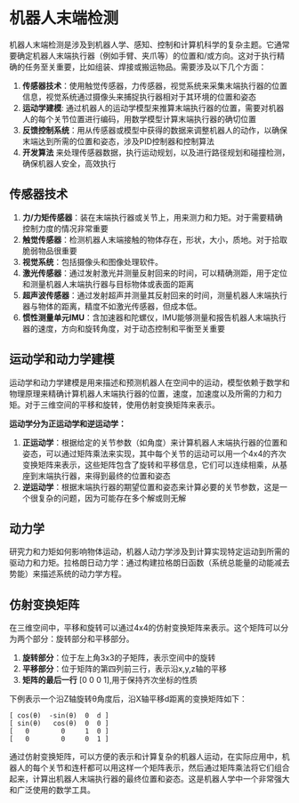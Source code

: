 
# 机器人末端检测

机器人末端检测是涉及到机器人学、感知、控制和计算机科学的复杂主题。它通常要确定机器人末端执行器（例如手臂、夹爪等）的位置和/或方向。这对于执行精确的任务至关重要，比如组装、焊接或搬运物品。需要涉及以下几个方面：

1. **传感器技术**：使用触觉传感器，力传感器，视觉系统来采集末端执行器的位置信息，视觉系统通过摄像头来捕捉执行器相对于其环境的位置和姿态
2. **运动学建模**: 通过机器人的运动学模型来推算末端执行器的位置，需要对机器人的每个关节位置进行编码，用数学模型计算末端执行器的确切位置
3. **反馈控制系统**：用从传感器或模型中获得的数据来调整机器人的动作，以确保末端达到所需的位置和姿态，涉及PID控制器和控制算法
4. **开发算法** 来处理传感器数据，执行运动规划，以及进行路径规划和碰撞检测，确保机器人安全，高效执行

## 传感器技术

1. **力/力矩传感器**：装在末端执行器或关节上，用来测力和力矩。对于需要精确控制力度的情况非常重要
2. **触觉传感器**：检测机器人末端接触的物体存在，形状，大小，质地。对于拾取脆弱物品很重要
3. **视觉系统**：包括摄像头和图像处理软件。
4. **激光传感器**：通过发射激光并测量反射回来的时间，可以精确测距，用于定位和测量机器人末端执行器与目标物体或表面的距离
5. **超声波传感器**：通过发射超声并测量其反射回来的时间，测量机器人末端执行器与物体的距离，精度不如激光传感器，但成本低。
6. **惯性测量单元IMU**：含加速器和陀螺仪，IMU能够测量和报告机器人末端执行器的速度，方向和旋转角度，对于动态控制和平衡至关重要

## 运动学和动力学建模

运动学和动力学建模是用来描述和预测机器人在空间中的运动，模型依赖于数学和物理原理来精确计算机器人末端执行器的位置，速度，加速度以及所需的力和力矩。对于三维空间的平移和旋转，使用仿射变换矩阵来表示。

**运动学分为正运动学和逆运动学：**
1. **正运动学**：根据给定的关节参数（如角度）来计算机器人末端执行器的位置和姿态，可以通过矩阵乘法来实现，其中每个关节的运动可以用一个4x4的齐次变换矩阵来表示，这些矩阵包含了旋转和平移信息，它们可以连续相乘，从基座到末端执行器，来得到最终的位置和姿态
2. **逆运动学**：根据末端执行器的期望位置和姿态来计算必要的关节参数，这是一个很复杂的问题，因为可能存在多个解或则无解

## 动力学

研究力和力矩如何影响物体运动，机器人动力学涉及到计算实现特定运动到所需的驱动力和力矩。拉格朗日动力学：通过构建拉格朗日函数（系统总能量的动能减去势能）来描述系统的动力学方程。

## 仿射变换矩阵

在三维空间中，平移和旋转可以通过4x4的仿射变换矩阵来表示。这个矩阵可以分为两个部分：旋转部分和平移部分。

1. **旋转部分**：位于左上角3x3的子矩阵，表示空间中的旋转
2. **平移部分**：位于矩阵的第四列前三行，表示沿x,y,z轴的平移
3. **矩阵的最后一行** [0 0 0 1],用于保持齐次坐标的性质

下例表示一个沿Z轴旋转θ角度后，沿X轴平移d距离的变换矩阵如下：

```
[ cos(θ)  -sin(θ)  0  d ]
[ sin(θ)   cos(θ)  0  0 ]
[   0        0     1  0 ]
[   0        0     0  1 ] 
```

通过仿射变换矩阵，可以方便的表示和计算复杂的机器人运动，在实际应用中，机器人的每个关节和连杆都可以用这样一个矩阵表示，然后通过矩阵乘法将它们组合起来，计算出机器人末端执行器的最终位置和姿态。这是机器人学中一个非常强大和广泛使用的数学工具。
```